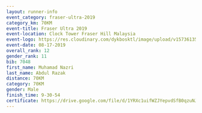 ```yaml
---
layout: runner-info 
event_category: fraser-ultra-2019 
category_km: 70KM 
event-title: Fraser Ultra 2019 
event-location: Clock Tower Fraser Hill Malaysia 
event-logo: https://res.cloudinary.com/dykbosktl/image/upload/v1573613535/Logo/logo_mfst7w.jpg
event-date: 08-17-2019 
overall_rank: 12
gender_rank: 11
bib: 7048
first_name: Muhamad Nazri
last_name: Abdul Razak
distance: 70KM
category: 70KM
gender: Male
finish_time: 9-30-54
certificate: https://drive.google.com/file/d/1YRXc1uifWZJYepvdSfB0qzuNJzAxCvoK/view?usp=sharing
---
```

